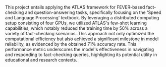 This project entails applying the ATLAS framework for FEVER-based fact-checking and question-answering tasks, specifically focusing on the 'Speed and Language Processing' textbook. By leveraging a distributed computing setup consisting of four GPUs, we utilized ATLAS's few-shot learning capabilities, which notably reduced the training time by 50% across a variety of fact-checking scenarios. This approach not only optimized the computational efficiency but also achieved a significant milestone in model reliability, as evidenced by the obtained 71% accuracy rate. This performance metric underscores the model's effectiveness in navigating and responding to fact-checking queries, highlighting its potential utility in educational and research contexts.

